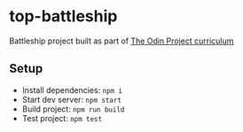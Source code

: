 # top-battleship

Battleship project built as part of [The Odin Project curriculum](https://www.theodinproject.com/lessons/node-path-javascript-battleship)

## Setup

- Install dependencies: `npm i`
- Start dev server: `npm start`
- Build project: `npm run build`
- Test project: `npm test`
